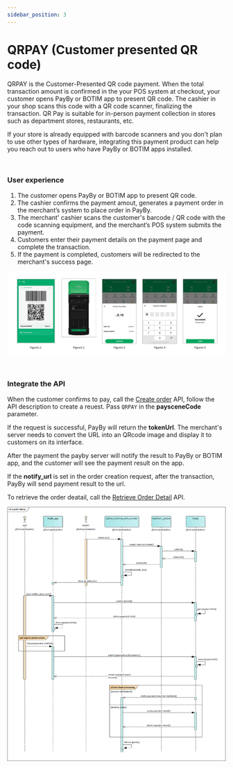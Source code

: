 ```yaml
---
sidebar_position: 3
---
```


# QRPAY (Customer presented QR code)

QRPAY is the Customer-Presented QR code payment. When the total transaction amount is confirmed in the your POS system at checkout, your customer opens PayBy or BOTIM app to present QR code. The cashier in your shop scans this code with a QR code scanner, finalizing the transaction. QR Pay is suitable for in-person payment collection in stores such as department stores, restaurants, etc. <br/>

If your store is already equipped with barcode scanners and you don't plan to use other types of hardware, integrating this payment product can help you reach out to users who have PayBy or BOTIM apps installed.

<br/>

### User experience

1. The customer opens PayBy or BOTIM app to present QR code.
2. The cashier confirms the payment amout, generates a payment order in the merchant’s system to place order in PayBy.
3. The merchant' cashier scans the customer's barcode / QR code with the code scanning equipment, and the merchant‘s POS system submits the payment.
4. Customers enter their payment details on the payment page and complete the transaction.
5. If the payment is completed, customers will be redirected to the merchant's success page.

![ueqrpay](../pic/ue-qrpay.png)

<br/>

### Integrate the API

When the customer confirms to pay, call the [Create order](/docs/createorder) API,  follow the API description to create a reuest. Pass `QRPAY` in the **paysceneCode** parameter.<br/>

If the request is successful, PayBy will return the **tokenUrl**. The merchant's server needs to convert the URL into an QRcode image and display it to customers on its interface.<br/>

After the payment the payby server will notify the result to PayBy or BOTIM  app, and the customer will see the payment result on the app.<br/>

If the **notify_url** is set in the order creation request, after the transaction, PayBy will send payment result to the url.<br/>

To retrieve the order deatail, call the [Retrieve Order Detail](/docs/retrieveorderdetail) API.<br/>

![dynqyflow](../pic/dynqr.png)

<br/>







